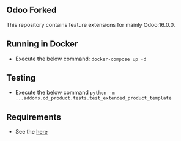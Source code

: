 Odoo Forked
----
This repository contains feature extensions for mainly Odoo:16.0.0.

Running in Docker
-------------------------
- Execute the below command:
  ```docker-compose up -d```
  
Testing
-----------------
- Execute the below command
  ```python -m ...addons.od_product.tests.test_extended_product_template```
  
  
Requirements
----------------
- See the [here](https://hub.docker.com/_/odoo/)